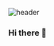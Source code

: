 
![header](https://capsule-render.vercel.app/api?type=waving&color=#FF00FF&height=300&section=header&text=2BPRO&fontSize=50)

### Hi there 👋

<!--
**LeeHyungJoo/LeeHyungJoo** is a ✨ _special_ ✨ repository because its `README.md` (this file) appears on your GitHub profile.

Here are some ideas to get you started:

- 🔭 I’m currently working on ...
- 🌱 I’m currently learning ...
- 👯 I’m looking to collaborate on ...
- 🤔 I’m looking for help with ...
- 💬 Ask me about ...
- 📫 How to reach me: ...
- 😄 Pronouns: ...
- ⚡ Fun fact: ...
-->
